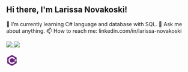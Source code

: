 ## Hi there, I'm Larissa Novakoski!

🌱 I’m currently learning C# language and database with SQL.
💬 Ask me about anything.
📫 How to reach me: linkedin.com/in/larissa-novakoski

  <div>
    <a href="https://github.com/LarissaNovakoski">
    <img height="180em" src="https://github-readme-stats.vercel.app/api?username=LarissaNovakoski&show_icons=true&theme=dracula&include_all_commits=true&count_private=true"/>
    <img height="180em" src="https://github-readme-stats.vercel.app/api/top-langs/?username=LarissaNovakoski&layout=compact&langs_count=16&theme=dracula"/>
  </div>
<div style="display: inline_block"><br>
  <img align="center" alt="Bru-CSharp" height="30" width"40" src="https://raw.githubusercontent.com/devicons/devicon/master/icons/csharp/csharp-plain.svg">

